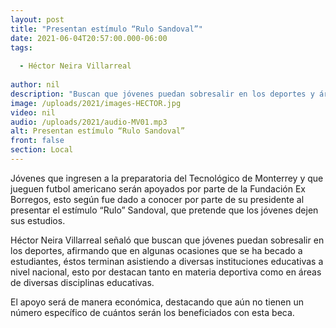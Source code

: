 ```yaml
---
layout: post
title: "Presentan estímulo “Rulo Sandoval”"
date: 2021-06-04T20:57:00.000-06:00
tags:
  
  - Héctor Neira Villarreal
  
author: nil
description: "Buscan que jóvenes puedan sobresalir en los deportes y áreas académicas."
image: /uploads/2021/images-HECTOR.jpg
video: nil
audio: /uploads/2021/audio-MV01.mp3
alt: Presentan estímulo “Rulo Sandoval”
front: false
section: Local
---
```


Jóvenes que ingresen a la preparatoria del Tecnológico de Monterrey y que jueguen futbol americano serán apoyados por parte de la Fundación Ex Borregos, esto según fue dado a conocer por parte de su presidente al presentar el estímulo “Rulo” Sandoval, que pretende que los jóvenes dejen sus estudios.

Héctor Neira Villarreal señaló que buscan que jóvenes puedan sobresalir en los deportes, afirmando que en algunas ocasiones que se ha becado a estudiantes, éstos terminan asistiendo a diversas instituciones educativas a nivel nacional, esto por destacan tanto en materia deportiva como en áreas de diversas disciplinas educativas.

El apoyo será de manera económica, destacando que aún no tienen un número específico de cuántos serán los beneficiados con esta beca.
